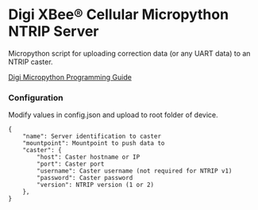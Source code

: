 # Digi XBee® Cellular Micropython NTRIP Server
Micropython script for uploading correction data (or any UART data) to an NTRIP caster.

[Digi Micropython Programming Guide](https://www.digi.com/resources/documentation/digidocs/pdfs/90002219.pdf)

### Configuration
Modify values in config.json and upload to root folder of device.

```
{
	"name": Server identification to caster
	"mountpoint": Mountpoint to push data to
	"caster": {
		"host": Caster hostname or IP
		"port": Caster port
		"username": Caster username (not required for NTRIP v1)
		"password": Caster password
		"version": NTRIP version (1 or 2)
	},
}
```
